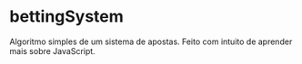 # bettingSystem
Algoritmo simples de um sistema de apostas. Feito com intuito de aprender mais sobre JavaScript.
